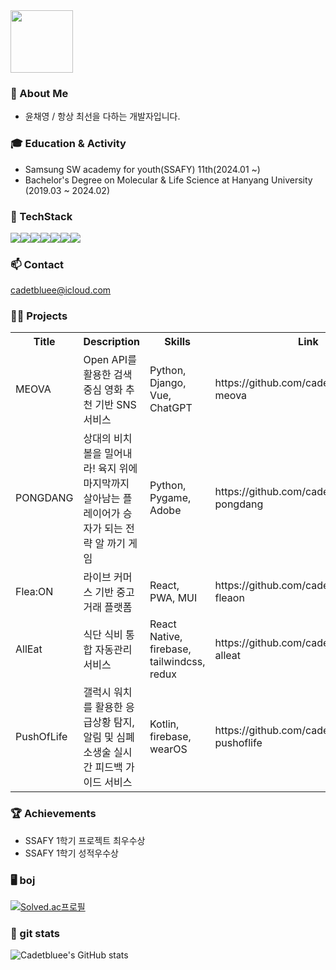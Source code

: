 
<img src="https://github.com/user-attachments/assets/d9211651-fd5f-4411-914b-71c9cace369a" height=100 />


### 🔎 About Me
- 윤채영 / 항상 최선을 다하는 개발자입니다.

### 🎓 Education & Activity
- Samsung SW academy for youth(SSAFY) 11th(2024.01 ~)
- Bachelor's Degree on Molecular & Life Science at Hanyang University (2019.03 ~ 2024.02)

 ### 🌱 TechStack
<div style="display: flex; align-items: flex-start;">
<img src="https://img.shields.io/badge/python-3776AB?style=for-the-badge&logo=python&logoColor=white"/>
<img src="https://img.shields.io/badge/django-092E20?style=for-the-badge&logo=django&logoColor=white"/>
<img src="https://img.shields.io/badge/mysql-4479A1?style=for-the-badge&logo=mysql&logoColor=white"/>
<img src="https://img.shields.io/badge/html5-E34F26?style=for-the-badge&logo=html5&logoColor=white"/>
<br>
<img src="https://img.shields.io/badge/css-1572B6?style=for-the-badge&logo=css3&logoColor=white"/>
<img src="https://img.shields.io/badge/javascript-F7DF1E?style=for-the-badge&logo=javascript&logoColor=black"/>
<img src="https://img.shields.io/badge/vue.js-4FC08D?style=for-the-badge&logo=vue.js&logoColor=white"/>

</div>

### 📫 Contact 
cadetbluee@icloud.com
<br>
### 👩‍💻 Projects
  <table align="center">
  <tr>
    <th>Title</th>
     <th>Description</th>
    <th>Skills</th>
    <th>Link</th>
  </tr>
  <tr>
    <td>MEOVA</td>
     <td>Open API를 활용한 검색 중심 영화 추천 기반 SNS 서비스</td>
    <td>Python, Django, Vue, ChatGPT </td>
   <td>https://github.com/cadetbluee/project-meova</td>
  </tr>
  </tr>
    <tr>
    <td>PONGDANG</td>
     <td>상대의 비치볼을 밀어내라! 육지 위에 마지막까지 살아남는 플레이어가 승자가 되는 전략 알 까기 게임</td>
    <td>Python, Pygame, Adobe</td>
   <td>https://github.com/cadetbluee/project-pongdang</td>
  </tr>
  </tr>
    <tr>
    <td>Flea:ON</td>
     <td>라이브 커머스 기반 중고거래 플랫폼</td>
    <td>React, PWA, MUI</td>
   <td>https://github.com/cadetbluee/project-fleaon</td>
  </tr>
    <tr>
    <td>AllEat</td>
     <td>식단 식비 통합 자동관리 서비스</td>
    <td>React Native, firebase, tailwindcss, redux</td>
   <td>https://github.com/cadetbluee/project-alleat</td>
  </tr>
   <tr>
    <td>PushOfLife</td>
     <td>갤럭시 워치를 활용한 응급상황 탐지, 알림 및 심폐소생술 실시간 피드백 가이드 서비스</td>
    <td>Kotlin, firebase, wearOS</td>
   <td>https://github.com/cadetbluee/project-pushoflife</td>
  </tr>
</table>

### 🏆 Achievements
- SSAFY 1학기 프로젝트 최우수상
- SSAFY 1학기 성적우수상
  
### 🖥️ boj   
[![Solved.ac프로필](http://mazassumnida.wtf/api/v2/generate_badge?boj=cadetbluee)](https://solved.ac/cadetbluee)


### 👥 git stats  
![Cadetbluee's GitHub stats](https://github-readme-stats.vercel.app/api?username=cadetbluee&count_private=true)


<!--
**cadetbluee/cadetbluee** is a ✨ _special_ ✨ repository because its `README.md` (this file) appears on your GitHub profile.

Here are some ideas to get you started:

- 🔭 I’m currently working on ...
- 🌱 I’m currently learning ...
- 👯 I’m looking to collaborate on ...
- 🤔 I’m looking for help with ...
- 💬 Ask me about ...
- 📫 How to reach me: ...
- 😄 Pronouns: ...
- ⚡ Fun fact: ...


   

-->
